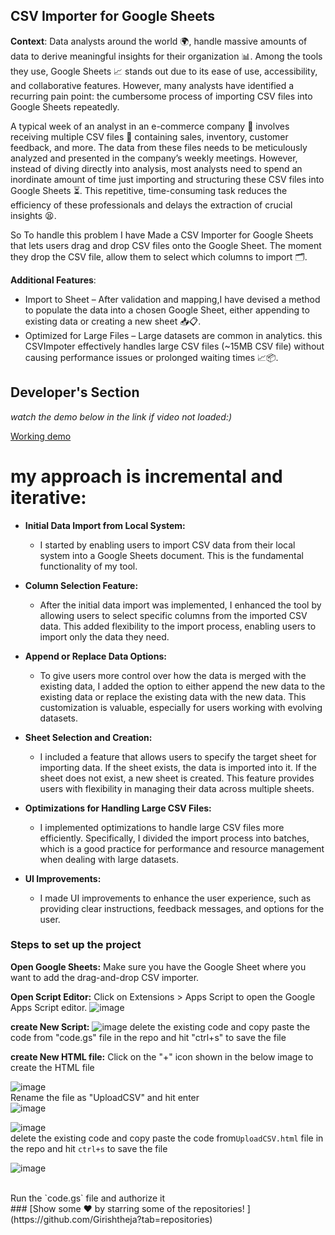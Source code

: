 

## **CSV Importer for Google Sheets**

**Context**:
Data analysts around the world 🌍, handle massive amounts of data to derive meaningful insights for their organization 📊. Among the tools they use, Google Sheets 📈 stands out due to its ease of use, accessibility, and collaborative features. However, many analysts have identified a recurring pain point: the cumbersome process of importing CSV files into Google Sheets repeatedly.

A typical week of an analyst in an e-commerce company 🛒 involves receiving multiple CSV files 📁 containing sales, inventory, customer feedback, and more. The data from these files needs to be meticulously analyzed and presented in the company’s weekly meetings. However, instead of diving directly into analysis, most analysts need to spend an inordinate amount of time just importing and structuring these CSV files into Google Sheets ⏳. This repetitive, time-consuming task reduces the efficiency of these professionals and delays the extraction of crucial insights 😫.


So To handle this problem I have Made a CSV Importer for Google Sheets that lets users drag and drop CSV files onto the Google Sheet. The moment they drop the CSV file, allow them to select which columns to import 🗂️.

**Additional Features**:
- Import to Sheet – After validation and mapping,I have devised a method to populate the data into a chosen Google Sheet, either appending to existing data or creating a new sheet 📥📋.
- Optimized for Large Files – Large datasets are common in analytics. this CSVImpoter effectively handles large CSV files (~15MB CSV file) without causing performance issues or prolonged waiting times 📈📦.


## Developer's Section


*watch the demo below in the link if video not loaded:)*

[Working demo]()


# my approach is incremental and iterative:

- **Initial Data Import from Local System:**
   - I started by enabling users to import CSV data from their local system into a Google Sheets document. This is the fundamental functionality of my tool.

- **Column Selection Feature:**
   - After the initial data import was implemented, I enhanced the tool by allowing users to select specific columns from the imported CSV data. This added flexibility to the import process, enabling users to import only the data they need.

- **Append or Replace Data Options:**
   - To give users more control over how the data is merged with the existing data, I added the option to either append the new data to the existing data or replace the existing data with the new data. This customization is valuable, especially for users working with evolving datasets.

- **Sheet Selection and Creation:**
   - I included a feature that allows users to specify the target sheet for importing data. If the sheet exists, the data is imported into it. If the sheet does not exist, a new sheet is created. This feature provides users with flexibility in managing their data across multiple sheets.

- **Optimizations for Handling Large CSV Files:**
   - I implemented optimizations to handle large CSV files more efficiently. Specifically, I divided the import process into batches, which is a good practice for performance and resource management when dealing with large datasets.

- **UI Improvements:**
   - I made UI improvements to enhance the user experience, such as providing clear instructions, feedback messages, and options for the user.



### **Steps to set up the project**

**Open Google Sheets:**
Make sure you have the Google Sheet where you want to add the drag-and-drop CSV importer.

**Open Script Editor:**
Click on Extensions > Apps Script to open the Google Apps Script editor.
![image](https://github.com/StackItHQ/stackit-hiring-assignment-Girishtheja/assets/70694072/b2da2405-4b4a-4182-854c-dddadecba72d)

**create New Script:**
![image](https://github.com/StackItHQ/stackit-hiring-assignment-Girishtheja/assets/70694072/a1a75af5-a791-47ee-bdbb-dceb5a6cc047)
delete the existing code and copy paste the code from "code.gs" file in the repo  and hit "ctrl+s" to save the file

**create New HTML file:**
Click on the "+" icon shown in the below image to create the HTML file

![image](https://github.com/StackItHQ/stackit-hiring-assignment-Girishtheja/assets/70694072/2066cd73-41c6-4480-a897-cc0868e8a379)
<br/>
Rename the file as "UploadCSV" and hit enter
<br/>
![image](https://github.com/StackItHQ/stackit-hiring-assignment-Girishtheja/assets/70694072/d92beffc-d761-4678-8f68-8f6db25828bb)

![image](https://github.com/StackItHQ/stackit-hiring-assignment-Girishtheja/assets/70694072/a74b2f15-5d5f-4251-9f15-40850eeaefa6)
<br/>
delete the existing code and copy paste the code from`UploadCSV.html` file in the repo and hit `ctrl+s` to save the file
<br/>

![image](https://github.com/StackItHQ/stackit-hiring-assignment-Girishtheja/assets/70694072/5cc4f676-e2f7-416f-9577-42fd9e6efca7)

<br/>
Run the `code.gs` file and authorize it 
<br/>
### [Show some ❤️ by starring some of the repositories! ](https://github.com/Girishtheja?tab=repositories)
